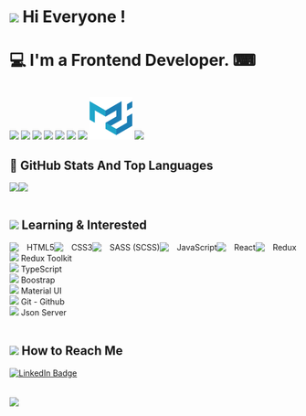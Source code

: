 
 # <img src="https://www.emojiall.com/images/60/telegram/1f91d.gif" width="50px"/> Hi Everyone !

# 💻 I'm a Frontend Developer. ⌨
</br> 
<code><img height="75" src="https://upload.wikimedia.org/wikipedia/commons/6/61/HTML5_logo_and_wordmark.svg"></code>
<code><img height="75" src="https://upload.wikimedia.org/wikipedia/commons/d/d5/CSS3_logo_and_wordmark.svg"></code>
<code><img height="75" src="https://upload.wikimedia.org/wikipedia/commons/9/99/Unofficial_JavaScript_logo_2.svg"></code>
<code><img height="75" src="https://upload.wikimedia.org/wikipedia/commons/a/a7/React-icon.svg"></code>
<code><img height="75" src="'https://raw.githubusercontent.com/reduxjs/redux/master/logo/logo-title-light.png'"></code>
<code><img height="75" src="https://upload.wikimedia.org/wikipedia/commons/9/91/Octicons-mark-github.svg"></code>
<code><img height="75" src="https://upload.wikimedia.org/wikipedia/commons/b/b2/Bootstrap_logo.svg"></code>
<code><img height="75" src="https://github.com/devicons/devicon/blob/master/icons/materialui/materialui-original.svg"></code>
<code><img height="75" src="https://upload.wikimedia.org/wikipedia/commons/c/c9/JSON_vector_logo.svg"></code>
</br> 

## 📌 GitHub Stats And Top Languages

<div align="center">
 <div style="display: flex;">
   <img src="https://github-readme-stats.vercel.app/api?username=mucahidoguz&show_icons=true&title_color=ffffff&icon_color=34abeb&text_color=daf7dc&bg_color=151515" />
   <img src="https://github-readme-stats.vercel.app/api/top-langs/?username=mucahidoguz&layout=compact&show_icons=true&title_color=ffffff&icon_color=34abeb&text_color=daf7dc&bg_color=151515" style="vertical-align: top;" />
  </div>
</div>
</br> 


## <img src="https://www.emojiall.com/images/60/telegram/1f5c2.gif" width="30px"/> Learning & Interested

<div>
   <div style="display: flex;">
     <img src="https://www.emojiall.com/images/60/telegram/1f449.gif" width="30px"/> HTML5 </br>
     <img src="https://www.emojiall.com/images/60/telegram/1f449.gif" width="30px"/> CSS3 </br>
     <img src="https://www.emojiall.com/images/60/telegram/1f449.gif" width="30px"/> SASS (SCSS) </br>
     <img src="https://www.emojiall.com/images/60/telegram/1f449.gif" width="30px"/> JavaScript </br>
     <img src="https://www.emojiall.com/images/60/telegram/1f449.gif" width="30px"/> React </br>
     <img src="https://www.emojiall.com/images/60/telegram/1f449.gif" width="30px"/> Redux </br>
  </div>
  <div>
    <img src="https://www.emojiall.com/images/60/telegram/1f449.gif" width="30px"/> Redux Toolkit </br>
    <img src="https://www.emojiall.com/images/60/telegram/1f449.gif" width="30px"/> TypeScript </br>
    <img src="https://www.emojiall.com/images/60/telegram/1f449.gif" width="30px"/> Boostrap </br>
    <img src="https://www.emojiall.com/images/60/telegram/1f449.gif" width="30px"/> Material UI </br>
    <img src="https://www.emojiall.com/images/60/telegram/1f449.gif" width="30px"/> Git - Github </br>
    <img src="https://www.emojiall.com/images/60/telegram/1f449.gif" width="30px"/> Json Server </br>
  </div>
</div>
</br> 


## <img src="https://www.emojiall.com/images/60/telegram/1f50e.gif" width="30px"/> How to Reach Me

<div id="badges">
  <a href="https://www.linkedin.com/in/m%C3%BCcahid-o%C4%9Fuz-6aa66218b/">
  <img src="https://img.shields.io/badge/LinkedIn-blue?style=for-the-badge&logo=linkedin&logoColor=white" alt="LinkedIn Badge"/>
  </a>
</div>
</br> 

</br>  
   <div style="display:flex" "justify-content:flex-end" >
 <img src="https://komarev.com/ghpvc/?username=mucahidoguz&style=flat-square&color=blue" alt=""/>
 <img src="https://www.emojiall.com/images/60/telegram/1f31f.gif" width="30px"/>
  </div>
 </br>
